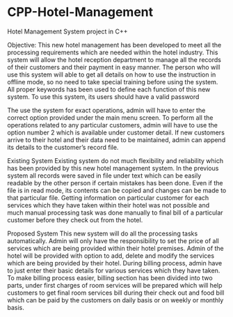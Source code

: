 # CPP-Hotel-Management
Hotel Management System project in C++

Objective:
This new hotel management has been developed to meet all the processing requirements which are needed within the hotel industry. This system will allow the hotel reception department to manage all the records of their customers and their payment in easy manner. The person who will use this system will able to get all details on how to use the instruction in offline mode, so no need to take special training before using the system. All proper keywords has been used to define each function of this new system. To use this system, its users should have a valid password

The use the system for exact operations, admin will have to enter the correct option provided under the main menu screen. To perform all the operations related to any particular customers, admin will have to use the option number 2 which is available under customer detail. If new customers arrive to their hotel and their data need to be maintained, admin can append its details to the customer’s record file.

Existing System
Existing system do not much flexibility and reliability which has been provided by this new hotel management system. In the previous system all records were saved in file under text which can be easily readable by the other person if certain mistakes has been done. Even if the file is in read mode, its contents can be copied and changes can be made to that particular file. Getting information on particular customer for each services which they have taken within their hotel was not possible and much manual processing task was done manually to final bill of a particular customer before they check out from the hotel.

Proposed System
This new system will do all the processing tasks automatically. Admin will only have the responsibility to set the price of all services which are being provided within their hotel premises. Admin of the hotel will be provided with option to add, delete and modify the services which are being provided by their hotel. During billing process, admin have to just enter their basic details for various services which they have taken. To make billing process easier, billing section has been divided into two parts, under first charges of room services will be prepared which will help customers to get final room services bill during their check out and food bill which can be paid by the customers on daily basis or on weekly or monthly basis.
